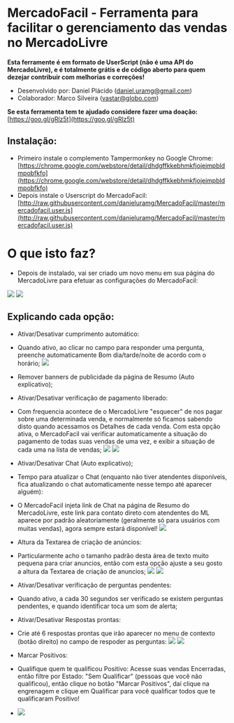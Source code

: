 # MercadoFacil - Ferramenta para facilitar o gerenciamento das vendas no MercadoLivre
**Esta ferramente é em formato de UserScript (não é uma API do MercadoLivre), e é totalmente grátis e de código aberto para quem dezejar contribuir com melhorias e correções!**

- Desenvolvido por: Daniel Plácido (daniel.uramg@gmail.com)
- Colaborador: Marco Silveira (vastar@globo.com)

**Se esta ferramenta tem te ajudado considere fazer uma doação:** [https://goo.gl/gRlz5t](https://goo.gl/gRlz5t)

## Instalação:
- Primeiro instale o complemento Tampermonkey no Google Chrome: [https://chrome.google.com/webstore/detail/dhdgffkkebhmkfjojejmpbldmpobfkfo](https://chrome.google.com/webstore/detail/dhdgffkkebhmkfjojejmpbldmpobfkfo)
- Depois instale o Userscript do MercadoFacil: [http://raw.githubusercontent.com/danieluramg/MercadoFacil/master/mercadofacil.user.js](http://raw.githubusercontent.com/danieluramg/MercadoFacil/master/mercadofacil.user.js)

# O que isto faz?
- Depois de instalado, vai ser criado um novo menu em sua página do MercadoLivre para efetuar as configurações do MercadoFacil:

![](http://s4.postimg.org/jlax7p159/menu.png)
![](http://s29.postimg.org/t4woay9g7/config.png)

## Explicando cada opção:
- Ativar/Desativar cumprimento automático:
 - Quando ativo, ao clicar no campo para responder uma pergunta, preenche automaticamente Bom dia/tarde/noite de acordo com o horário;
![](http://s9.postimg.org/plf50xh27/image.png)

- Remover banners de publicidade da página de Resumo (Auto explicativo);

- Ativar/Desativar verificação de pagamento liberado:
 - Com frequencia acontece de o MercadoLivre "esquecer" de nos pagar sobre uma determinada venda, e normalmente só ficamos sabendo disto quando acessamos os Detalhes de cada venda.
Com esta opção ativa, o MercadoFacil vai verificar automaticamente a situação do pagamento de todas suas vendas de uma vez, e exibir a situação de cada uma na lista de vendas;
![](http://s24.postimg.org/ndb7i9i79/download.png)
![](http://s1.postimg.org/l7ixrk4r3/download.png)

- Ativar/Desativar Chat (Auto explicativo);

- Tempo para atualizar o Chat (enquanto não tiver atendentes disponíveis, fica atualizando o chat automaticamente nesse tempo até aparecer alguém):
 - O MercadoFacil injeta link de  Chat na página de Resumo do MercadoLivre, este link para contato direto com atendentes do ML aparece por padrão aleatoriamente (geralmente só para usuários com muitas vendas), agora sempre estará disponível!
![](http://s14.postimg.org/v8t1psc01/Resumo_Mercado_Livre.png)

- Altura da Textarea de criação de anúncios:
 - Particularmente acho o tamanho padrão desta área de texto muito pequena para criar anuncios, então com esta opção ajuste a seu gosto a altura da Textarea de criação de anuncios;
![](http://s3.postimg.org/3m16ceujn/antes.png)
![](http://s3.postimg.org/n2lvyxpnn/depois.png)

- Ativar/Desativar verificação de perguntas pendentes:
 - Quando ativo, a cada 30 segundos ser verificado se existem perguntas pendentes, e quando identificar toca um som de alerta;


- Ativar/Desativar Respostas prontas:
 - Crie até 6 respostas prontas que irão aparecer no menu de contexto (botão direito) no campo de 
respoder as perguntas:
![](http://s17.postimg.org/pbbj841n3/image.png)
![](http://s17.postimg.org/b2bwq1n4f/image.png)

- Marcar Positivos:
 - Qualifique quem te qualificou Positivo: Acesse suas vendas Encerradas, então filtre por Estado: "Sem Qualificar" (pessoas que você não qualificou), então clique no botão "Marcar Positivos", daí clique na engrenagem e clique em Qualificar para você qualificar todos que te qualificaram Positivo!
 - ![](http://s29.postimg.org/d5e0redef/marcar_qualif.png)
